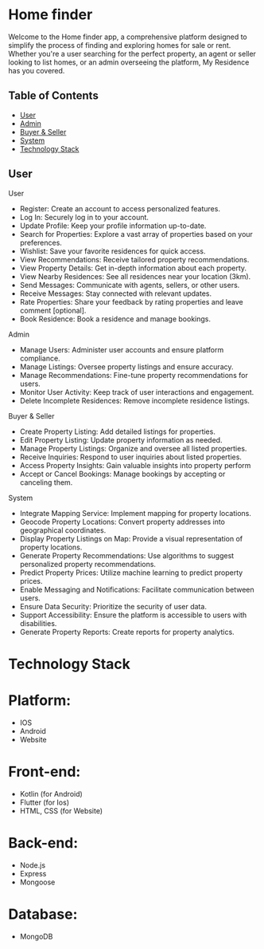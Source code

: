# Home finder
Welcome to the Home finder app, a comprehensive platform designed to simplify the process of finding and exploring homes for sale or rent. Whether you're a user searching for the perfect property, an agent or seller looking to list homes, or an admin overseeing the platform, My Residence has you covered.


## Table of Contents
- [User](#User)
- [Admin](#Admin)
- [Buyer & Seller](#Buyer&Seller)
- [System](#System)
- [Technology Stack](#api-documentation)

## User
User 
- Register: 
   Create an account to access personalized features.
- Log In:
  Securely log in to your account.
- Update Profile: 
   Keep your profile information up-to-date.
- Search for Properties:
   Explore a vast array of properties based on your preferences.
- Wishlist:
   Save your favorite residences for quick access.
- View Recommendations: 
   Receive tailored property recommendations.
- View Property Details: 
   Get in-depth information about each property.
- View Nearby Residences:
  See all residences near your location (3km).
- Send Messages: 
   Communicate with agents, sellers, or other users.
- Receive Messages: 
   Stay connected with relevant updates.
- Rate Properties: 
  Share your feedback by rating properties and leave comment [optional].
- Book Residence:
  Book a residence and manage bookings.

Admin
- Manage Users: 
    Administer user accounts and ensure platform compliance.
- Manage Listings: 
    Oversee property listings and ensure accuracy.
- Manage Recommendations:
     Fine-tune property recommendations for users.
- Monitor User Activity: 
    Keep track of user interactions and engagement.
- Delete Incomplete Residences: Remove incomplete residence listings.

Buyer & Seller
- Create Property Listing: 
    Add detailed listings for properties.
- Edit Property Listing:
     Update property information as needed.
- Manage Property Listings:
     Organize and oversee all listed properties.
- Receive Inquiries:
     Respond to user inquiries about listed properties.
- Access Property Insights:
     Gain valuable insights into property perform
- Accept or Cancel Bookings: 
    Manage bookings by accepting or canceling them.

System
- Integrate Mapping Service:
        Implement mapping for property locations.
- Geocode Property Locations:
        Convert property addresses into geographical coordinates.
- Display Property Listings on Map:
        Provide a visual representation of property locations.
- Generate Property Recommendations:
        Use algorithms to suggest personalized property recommendations.
- Predict Property Prices:
        Utilize machine learning to predict property prices.
- Enable Messaging and Notifications:
        Facilitate communication between users.
- Ensure Data Security:
        Prioritize the security of user data.
- Support Accessibility:
        Ensure the platform is accessible to users with disabilities.
- Generate Property Reports:
        Create reports for property analytics.

# Technology Stack
# Platform:
- IOS 
- Android  
- Website 

# Front-end:
- Kotlin (for Android)
- Flutter (for Ios)
- HTML, CSS (for Website)

# Back-end:
- Node.js
- Express
- Mongoose 

# Database:
- MongoDB
